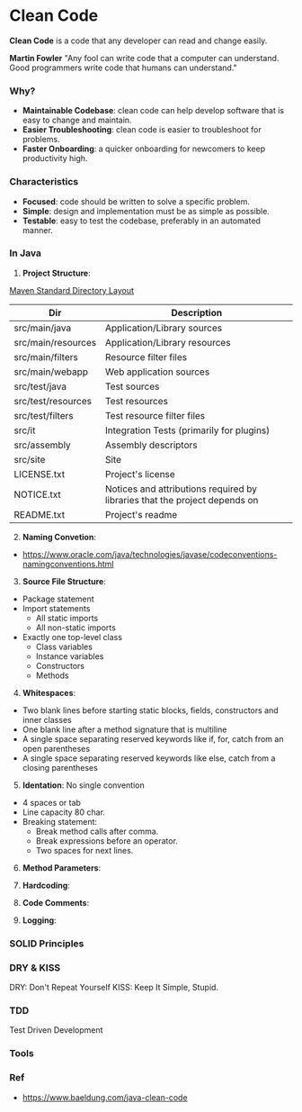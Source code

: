 # Clean Code
**Clean Code** is a code that any developer can read and change easily.

**Martin Fowler** "Any fool can write code that a computer can understand. Good programmers write code that humans can understand."

### Why?
* **Maintainable Codebase**: clean code can help develop software that is easy to change and maintain.
* **Easier Troubleshooting**: clean code is easier to troubleshoot for problems.
* **Faster Onboarding**: a quicker onboarding for newcomers to keep productivity high.

### Characteristics
* **Focused**: code should be written to solve a specific problem.
* **Simple**: design and implementation must be as simple as possible.
* **Testable**: easy to test the codebase, preferably in an automated manner.

### In Java

1. **Project Structure**:
 
  [Maven Standard Directory Layout](https://maven.apache.org/guides/introduction/introduction-to-the-standard-directory-layout.html)

  Dir | Description    
  --- | -----------
  src/main/java | Application/Library sources
  src/main/resources | Application/Library resources
  src/main/filters | Resource filter files
  src/main/webapp | Web application sources
  src/test/java | Test sources
  src/test/resources | Test resources
  src/test/filters | Test resource filter files
  src/it | Integration Tests (primarily for plugins)
  src/assembly | Assembly descriptors
  src/site | Site
  LICENSE.txt | Project's license
  NOTICE.txt | Notices and attributions required by libraries that the project depends on
  README.txt | Project's readme

2. **Naming Convetion**:
 
* https://www.oracle.com/java/technologies/javase/codeconventions-namingconventions.html

3. **Source File Structure**:
 
  * Package statement
  * Import statements
      * All static imports
      * All non-static imports
  * Exactly one top-level class
      * Class variables
      * Instance variables
      * Constructors
      * Methods
     
4. **Whitespaces**:

  * Two blank lines before starting static blocks, fields, constructors and inner classes
  * One blank line after a method signature that is multiline
  * A single space separating reserved keywords like if, for, catch from an open parentheses
  * A single space separating reserved keywords like else, catch from a closing parentheses

5. **Identation**:
No single convention
  * 4 spaces or tab
  * Line capacity 80 char.
  * Breaking statement:
    * Break method calls after comma.
    * Break expressions before an operator.
    * Two spaces for next lines.

6. **Method Parameters**:

7. **Hardcoding**:

8. **Code Comments**:

9. **Logging**:

### SOLID Principles

### DRY & KISS
DRY: Don't Repeat Yourself
KISS: Keep It Simple, Stupid.

### TDD
Test Driven Development

### Tools

### Ref
* https://www.baeldung.com/java-clean-code
